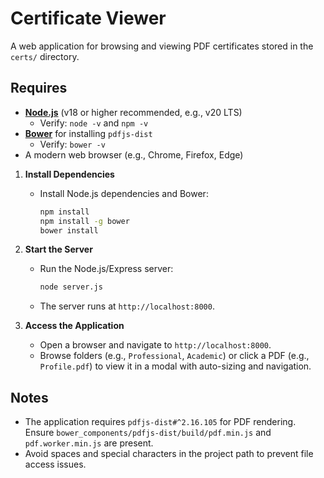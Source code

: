 # Certificate Viewer

A web application for browsing and viewing PDF certificates stored in the `certs/` directory.

## Requires
- **[Node.js](https://nodejs.org/)** (v18 or higher recommended, e.g., v20 LTS)
  - Verify: `node -v` and `npm -v`
- **[Bower](https://bower.io/)** for installing `pdfjs-dist`
  - Verify: `bower -v`
- A modern web browser (e.g., Chrome, Firefox, Edge)


1. **Install Dependencies**
   - Install Node.js dependencies and Bower:
     ```bash
     npm install
     npm install -g bower
     bower install
     ```

4. **Start the Server**
   - Run the Node.js/Express server:
     ```bash
     node server.js
     ```
   - The server runs at `http://localhost:8000`.

5. **Access the Application**
   - Open a browser and navigate to `http://localhost:8000`.
   - Browse folders (e.g., `Professional`, `Academic`) or click a PDF (e.g., `Profile.pdf`) to view it in a modal with auto-sizing and navigation.





## Notes
- The application requires `pdfjs-dist#^2.16.105` for PDF rendering. Ensure `bower_components/pdfjs-dist/build/pdf.min.js` and `pdf.worker.min.js` are present.
- Avoid spaces and special characters in the project path to prevent file access issues.






